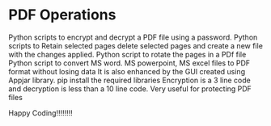 # PDF Operations
Python scripts to encrypt and decrypt a PDF file using a password.
Python scripts to Retain selected pages delete selected pages and create a new file with the changes applied.
Python script to rotate the pages in a PDf file
Python script to convert MS word. MS powerpoint, MS excel files to PDF format without losing data
It is also enhanced by the GUI created using Appjar library.
pip install the required libraries
Encryption is a 3 line code and decryption is less than a 10 line code.
Very useful for protecting PDF files



Happy Coding!!!!!!!!
